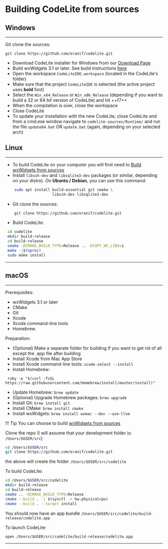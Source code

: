 # Building CodeLite from sources

## Windows
----

Git clone the sources:

    git clone https://github.com/eranif/codelite.git

 - Download CodeLite installer for Windows from our [Download Page][8]
 - Build wxWidgets 3.1 or later. See build instructions [here][5]
 - Open the workspace `CodeLiteIDE.workspace` (located in the CodeLite's folder)
 - Make sure that the project `CodeLiteIDE` is selected (the active project uses **bold** font)
 - Select the `Win_x64_Release` or `Win_x86_Release` (depending if you want to build a 32 or 64 bit version of CodeLite) 
   and hit ++f7++
 - When the compilation is over, close the workspace
 - Close CodeLite
 - To update your installation with the new CodeLite, close CodeLite and from a cmd.exe window navigate to `codelite-sources/Runtime/` and run the file `update64.bat` OR `update.bat` (again, depending on your selected arch)


## Linux
----

- To build CodeLite on your computer you will first need to [Build wxWidgets from sources][6]
- Install `libssh-dev` and `libsqlite3-dev` packages (or similar, depending on your distro). On **Ubuntu / Debian**, you can use this command:

```bash
    sudo apt install build-essential git cmake \
                     libssh-dev libsqlite3-dev 
```

- Git clone the sources:

```bash
    git clone https://github.com/eranif/codelite.git
```

- Build CodeLite:

```bash
 cd codelite
 mkdir build-release
 cd build-release
 cmake -DCMAKE_BUILD_TYPE=Release .. -DCOPY_WX_LIBS=1
 make -j$(nproc)
 sudo make install
```

----------

## macOS
----

Prerequisites:

 - wxWidgets 3.1 or later
 - CMake
 - Git
 - Xcode
 - Xcode command-line tools
 - Homebrew.

Preparation:

 - (Optional) Make a separate folder for building if you want to get rid of all except the .app file after building
 - Install Xcode from Mac App Store
 - Install Xcode command-line tools: `xcode-select --install`
 - Install Homebrew:

```
 ruby -e "$(curl -fsSL https://raw.githubusercontent.com/Homebrew/install/master/install)"
```

- Update Homebrew: `brew update`
 - (Optional) Upgrade Homebrew packages: `brew upgrade`
 - Install Git: `brew install git`
 - Install CMake: `brew install cmake`
 - Install wxWidgets: `brew install wxmac --dev --use-llvm`

!!! Tip
    You can choose to build [wxWidgets from sources][9]


Clone the repo (I will assume that your development folder is: `/Users/$USER/src`)

```bash
cd /Users/$USER/src
git clone https://github.com/eranif/codelite.git
```
 the above will create the folder `/Users/$USER/src/codelite`

 To build CodeLite:

```bash
cd /Users/$USER/src/codelite
mkdir build-release
cd build-release
cmake .. -DCMAKE_BUILD_TYPE=Release
cmake --build . -j $(sysctl -n hw.physicalcpu)
cmake --build . --target install
```

You should now have an app bundle `/Users/$USER/src/codelite/build-release/codelite.app`

To launch CodeLite:

`open /Users/$USER/src/codelite/build-release/codelite.app`

----------

 [1]: https://codelite.org
 [2]: https://codelite.org/support.php
 [3]: https://codelite.org
 [4]: https://codelite.org/support.php
 [5]: /build/build_wx_widgets/#windows
 [6]: /build/build_wx_widgets/#linux
 [8]: https://codelite.org/support.php
 [9]: /build/build_wx_widgets/#macos